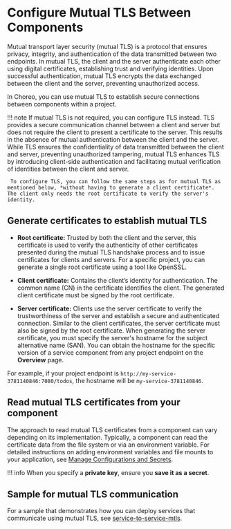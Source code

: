 # Configure Mutual TLS Between Components

Mutual transport layer security (mutual TLS) is a protocol that ensures privacy, integrity, and authentication of the data transmitted between two endpoints. In mutual TLS, the client and the server authenticate each other using digital certificates, establishing trust and verifying identities. Upon successful authentication, mutual TLS encrypts the data exchanged between the client and the server, preventing unauthorized access.

In Choreo, you can use mutual TLS to establish secure connections between components within a project.

!!! note
     If mutual TLS is not required, you can configure TLS instead. TLS provides a secure communication channel between a client and server but does not require the client to present a certificate to the server. This results in the absence of mutual authentication between the client and the server. While TLS ensures the confidentiality of data transmitted between the client and server, preventing unauthorized tampering, mutual TLS enhances TLS by introducing client-side authentication and facilitating mutual verification of identities between the client and server. 

     To configure TLS, you can follow the same steps as for mutual TLS as mentioned below, *without having to generate a client certificate*. The client only needs the root certificate to verify the server's identity.

## Generate certificates to establish mutual TLS

- **Root certificate:** Trusted by both the client and the server, this certificate is used to verify the authenticity of other certificates presented during the mutual TLS handshake process and to issue certificates for clients and servers. For a specific project, you can generate a single root certificate using a tool like OpenSSL.

- **Client certificate:** Contains the client’s identity for authentication. The common name (CN) in the certificate identifies the client. The generated client certificate must be signed by the root certificate.

- **Server certificate:** Clients use the server certificate to verify the trustworthiness of the server and establish a secure and authenticated connection. Similar to the client certificates, the server certificate must also be signed by the root certificate. When generating the server certificate, you must specify the server's hostname for the subject alternative name (SAN). You can obtain the hostname for the specific version of a service component from any project endpoint on the **Overview** page.

For example, if your project endpoint is `http://my-service-3781140846:7080/todos`, the hostname will be `my-service-3781140846`.

## Read mutual TLS certificates from your component

The approach to read mutual TLS certificates from a component can vary depending on its implementation. Typically, a component can read the certificate data from the file system or via an environment variable. For detailed instructions on adding environment variables and file mounts to your application, see [Manage Configurations and Secrets](../devops-and-ci-cd/manage-configurations-and-secrets.md).

!!! info
    When you specify a **private key**, ensure you **save it as a secret**.

## Sample for mutual TLS communication

For a sample that demonstrates how you can deploy services that communicate using mutual TLS, see [service-to-service-mtls](https://github.com/wso2/choreo-samples/tree/main/docker-service-to-service-mtls).
